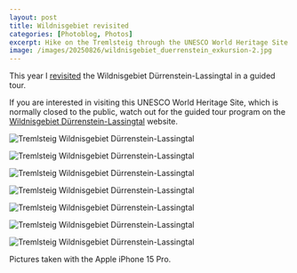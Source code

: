 ```yaml
---
layout: post
title: Wildnisgebiet revisited
categories: [Photoblog, Photos]
excerpt: Hike on the Tremlsteig through the UNESCO World Heritage Site Dürrenstein-Lassingtal in Lower Austria/Styria
image: /images/20250826/wildnisgebiet_duerrenstein_exkursion-2.jpg
---
```


This year I [revisited](../was_uns_die_wildnis_lehrt_wildnisgebiet_duerrenstein_lassingtal_exkursion) the Wildnisgebiet Dürrenstein-Lassingtal in a guided tour.

If you are interested in visiting this UNESCO World Heritage Site, which is normally closed to the public, watch out for the guided tour program on the [Wildnisgebiet Dürrenstein-Lassingtal](https://www.wildnisgebiet.at/) website.

![Tremlsteig Wildnisgebiet Dürrenstein-Lassingtal](../images/20250826/wildnisgebiet_duerrenstein_exkursion-1.jpg)

![Tremlsteig Wildnisgebiet Dürrenstein-Lassingtal](../images/20250826/wildnisgebiet_duerrenstein_exkursion-2.jpg)

![Tremlsteig Wildnisgebiet Dürrenstein-Lassingtal](../images/20250826/wildnisgebiet_duerrenstein_exkursion-3.jpg)

![Tremlsteig Wildnisgebiet Dürrenstein-Lassingtal](../images/20250826/wildnisgebiet_duerrenstein_exkursion-4.jpg)

![Tremlsteig Wildnisgebiet Dürrenstein-Lassingtal](../images/20250826/wildnisgebiet_duerrenstein_exkursion-5.jpg)

![Tremlsteig Wildnisgebiet Dürrenstein-Lassingtal](../images/20250826/wildnisgebiet_duerrenstein_exkursion-6.jpg)

![Tremlsteig Wildnisgebiet Dürrenstein-Lassingtal](../images/20250826/wildnisgebiet_duerrenstein_exkursion-7.jpg)


Pictures taken with the Apple iPhone 15 Pro.